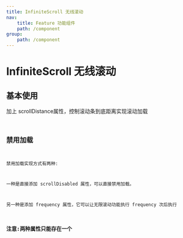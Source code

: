 ```yaml
---
title: InfiniteScroll 无线滚动
nav:
    title: Feature 功能组件
    path: /component
group:
    path: /component
---
```


# InfiniteScroll 无线滚动


## 基本使用
加上 scrollDistance属性，控制滚动条到底距离实现滚动加载
<code src="./demo/index1.tsx" />


## 禁用加载
禁用加载实现方式有两种:
<p>一种是直接添加 scrollDisabled 属性，可以直接禁用加载。</p>
<p>另一种是添加 frequency 属性，它可以让无限滚动功能执行 frequency 次后执行</p>
<h3>注意:两种属性只能存在一个</h3>
<code src="./demo/index2.tsx" />

<API>